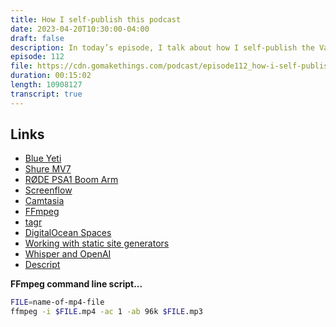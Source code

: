```yaml
---
title: How I self-publish this podcast
date: 2023-04-20T10:30:00-04:00
draft: false
description: In today’s episode, I talk about how I self-publish the Vanilla JS Podcast.
episode: 112
file: https://cdn.gomakethings.com/podcast/episode112_how-i-self-publish-this-podcast.mp3
duration: 00:15:02
length: 10908127
transcript: true
---
```


## Links

- [Blue Yeti](https://www.logitechg.com/en-us/products/streaming-gear/yeti-premium-usb-microphone.988-000100.html)
- [Shure MV7](https://www.shure.com/en-US/products/microphones/mv7?variant=MV7-K)
- [RØDE PSA1 Boom Arm](https://rode.com/en/accessories/stands-bars/psa1)
- [Screenflow](https://www.telestream.net/screenflow/)
- [Camtasia](https://www.techsmith.com/video-editor.html)
- [FFmpeg](https://ffmpeg.org/)
- [tagr](http://www.entwicklungsfreu.de/tagr.html)
- [DigitalOcean Spaces](https://www.digitalocean.com/products/spaces)
- [Working with static site generators](https://gomakethings.com/tips-and-tricks-for-working-with-static-site-generators/)
- [Whisper and OpenAI](https://github.com/openai/whisper)
- [Descript](https://www.descript.com/)

**FFmpeg command line script...**
	
```bash
FILE=name-of-mp4-file
ffmpeg -i $FILE.mp4 -ac 1 -ab 96k $FILE.mp3
```
